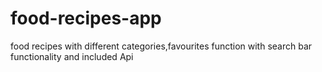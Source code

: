# food-recipes-app
food recipes with different categories,favourites function with search bar functionality and included Api 
